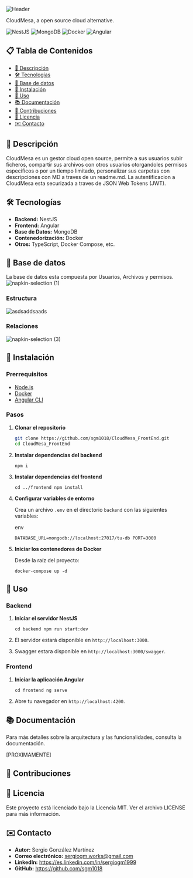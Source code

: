 
![Header](https://github.com/user-attachments/assets/ec350257-116d-411f-bbc9-87893d657572)

CloudMesa, a open source cloud alternative.

![NestJS](https://img.shields.io/badge/NestJS-E0234E?logo=nestjs&logoColor=white)
![MongoDB](https://img.shields.io/badge/MongoDB-4EA94B?logo=mongodb&logoColor=white)
![Docker](https://img.shields.io/badge/Docker-2496ED?logo=docker&logoColor=white)
![Angular](https://img.shields.io/badge/Angular-DD0031?logo=angular&logoColor=white)


## 📋 Tabla de Contenidos

- [📄 Descripción](#-descripción)
- [🛠️ Tecnologías](#️-tecnologías)
- [💾 Base de datos](#-base-de-datos)
- [🔧 Instalación](#-instalación)
- [🚀 Uso](#-uso)
- [📚 Documentación](#-documentación)
- [🤝 Contribuciones](#-contribuciones)
- [📄 Licencia](#-licencia)
- [✉️ Contacto](#️-contacto)
  
## 📄 Descripción

CloudMesa es un gestor cloud open source, permite a sus usuarios subir ficheros, compartir sus archivos con otros usuarios otorgandoles permisos especificos o por un tiempo limitado, personalizar sus carpetas con descripciones con MD a traves de un readme.md. La autentificacion a CloudMesa esta securizada a traves de JSON Web Tokens (JWT).

## 🛠️ Tecnologías

- **Backend:** NestJS
- **Frontend:** Angular
- **Base de Datos:** MongoDB
- **Contenedorización:** Docker
- **Otros:** TypeScript, Docker Compose, etc.


## 💾 Base de datos
La base de datos esta compuesta por Usuarios, Archivos y permisos.
![napkin-selection (1)](https://github.com/user-attachments/assets/8205d4e4-af99-46a6-a84e-fd73e8c36a66)

### Estructura

![asdsaddsaads](https://github.com/user-attachments/assets/85fb0063-fc97-4188-bfaf-63fc01be88ea)



### Relaciones
![napkin-selection (3)](https://github.com/user-attachments/assets/b48a33e3-e74b-426d-9f6c-e9dcfe6b5a31)



## 🔧 Instalación

### Prerrequisitos

- [Node.js](https://nodejs.org/)
- [Docker](https://www.docker.com/)
- [Angular CLI](https://angular.io/cli)

### Pasos

1. **Clonar el repositorio**

   ```bash
   git clone https://github.com/sgm1018/CloudMesa_FrontEnd.git 
   cd CloudMesa_FrontEnd

2.  **Instalar dependencias del backend**

    `npm i`

3.  **Instalar dependencias del frontend**

    `cd ../frontend
    npm install`

4.  **Configurar variables de entorno**

    Crea un archivo `.env` en el directorio `backend` con las siguientes variables:

    env

    `DATABASE_URL=mongodb://localhost:27017/tu-db
    PORT=3000`

5.  **Iniciar los contenedores de Docker**

    Desde la raíz del proyecto:

    `docker-compose up -d`

🚀 Uso
------

### Backend

1.  **Iniciar el servidor NestJS**

    `cd backend
    npm run start:dev`

2.  El servidor estará disponible en `http://localhost:3000`.

3.  Swagger estara disponible en `http://localhost:3000/swagger`.

### Frontend

1.  **Iniciar la aplicación Angular**

    `cd frontend
    ng serve`

2.  Abre tu navegador en `http://localhost:4200`.

📚 Documentación
----------------

Para más detalles sobre la arquitectura y las funcionalidades, consulta la documentación.

[PROXIMAMENTE]

🤝 Contribuciones
-----------------



📄 Licencia
-----------

Este proyecto está licenciado bajo la Licencia MIT. Ver el archivo LICENSE para más información.

✉️ Contacto
-----------

-   **Autor:** Sergio González Martínez
-   **Correo electrónico:** sergiogm.works@gmail.com
-   **LinkedIn:** https://es.linkedin.com/in/sergiogm1999
-   **GitHub:** https://github.com/sgm1018
